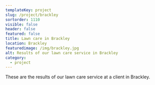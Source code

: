 ```yaml
---
templateKey: project
slug: /project/brackley
sortorder: 1110
visible: false
header: false
featured: false
title: Lawn care in Brackley
location: Brackley
featuredimage: /img/brackley.jpg
alt: Results of our lawn care service in Brackley
category:
  - project
---
```


These are the results of our lawn care service at a client in Brackley.

